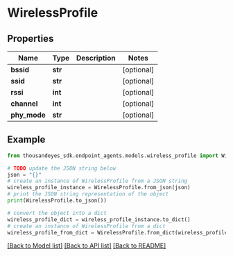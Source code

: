# WirelessProfile


## Properties

Name | Type | Description | Notes
------------ | ------------- | ------------- | -------------
**bssid** | **str** |  | [optional] 
**ssid** | **str** |  | [optional] 
**rssi** | **int** |  | [optional] 
**channel** | **int** |  | [optional] 
**phy_mode** | **str** |  | [optional] 

## Example

```python
from thousandeyes_sdk.endpoint_agents.models.wireless_profile import WirelessProfile

# TODO update the JSON string below
json = "{}"
# create an instance of WirelessProfile from a JSON string
wireless_profile_instance = WirelessProfile.from_json(json)
# print the JSON string representation of the object
print(WirelessProfile.to_json())

# convert the object into a dict
wireless_profile_dict = wireless_profile_instance.to_dict()
# create an instance of WirelessProfile from a dict
wireless_profile_from_dict = WirelessProfile.from_dict(wireless_profile_dict)
```
[[Back to Model list]](../README.md#documentation-for-models) [[Back to API list]](../README.md#documentation-for-api-endpoints) [[Back to README]](../README.md)


